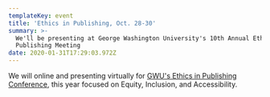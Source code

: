 ```yaml
---
templateKey: event
title: 'Ethics in Publishing, Oct. 28-30'
summary: >-
  We'll be presenting at George Washington University's 10th Annual Ethics in
  Publishing Meeting
date: 2020-01-31T17:29:03.972Z
---
```

We will online and presenting virtually for [GWU's Ethics in Publishing Conference](https://www.sspnet.org/community/news/gw-ethics-in-publishing-call-for-presentations-and-papers/), this year focused on Equity, Inclusion, and Accessibility.